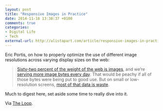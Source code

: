 ```yaml
---
layout: post
title: "Responsive Images in Practice"
date: 2014-11-18 13:38:37 +0100
comments: true
categories: 
- Digital Life
- Tech
external-url: http://alistapart.com/article/responsive-images-in-practice
---
```


Eric Portis, on how to properly optimize the use of different image resolutions across varying display sizes on the web:

> [Sixty-two percent of the weight of the web is images](http://httparchive.org/interesting.php#bytesperpage), and we’re [serving more image bytes every day](http://httparchive.org/trends.php?s=All&minlabel=Nov+15+2010&maxlabel=Oct+15+2014#bytesImg&reqImg). That would be peachy if all of those bytes were being put to good use. But on small or low-resolution screens, [most of that data is waste](http://timkadlec.com/2013/06/why-we-need-responsive-images/).

Much to digest here, set aside some time to really dive into it.

Via [The Loop](http://www.loopinsight.com/2014/11/17/responsive-images-2/).